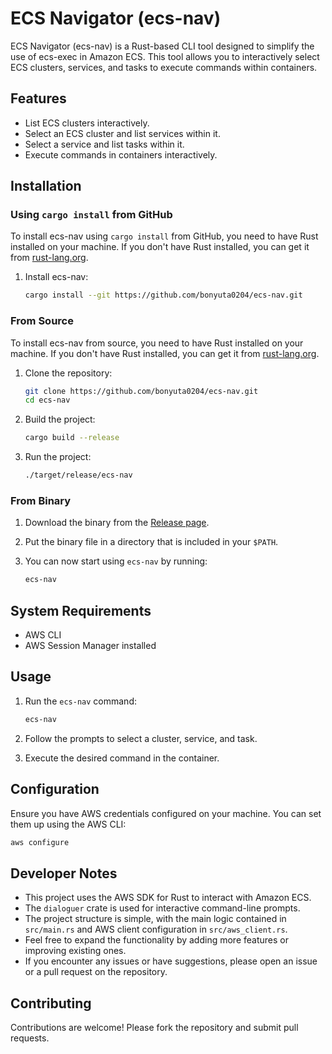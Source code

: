 
# ECS Navigator (ecs-nav)

ECS Navigator (ecs-nav) is a Rust-based CLI tool designed to simplify the use of ecs-exec in Amazon ECS. This tool allows you to interactively select ECS clusters, services, and tasks to execute commands within containers.

## Features

- List ECS clusters interactively.
- Select an ECS cluster and list services within it.
- Select a service and list tasks within it.
- Execute commands in containers interactively.

## Installation

### Using `cargo install` from GitHub

To install ecs-nav using `cargo install` from GitHub, you need to have Rust installed on your machine. If you don't have Rust installed, you can get it from [rust-lang.org](https://www.rust-lang.org/).

1. Install ecs-nav:
   ```sh
   cargo install --git https://github.com/bonyuta0204/ecs-nav.git
   ```

### From Source

To install ecs-nav from source, you need to have Rust installed on your machine. If you don't have Rust installed, you can get it from [rust-lang.org](https://www.rust-lang.org/).

1. Clone the repository:
   ```sh
   git clone https://github.com/bonyuta0204/ecs-nav.git
   cd ecs-nav
   ```

2. Build the project:
   ```sh
   cargo build --release
   ```

3. Run the project:
   ```sh
   ./target/release/ecs-nav
   ```

### From Binary

1. Download the binary from the [Release page](https://github.com/bonyuta0204/ecs-nav/releases).

2. Put the binary file in a directory that is included in your `$PATH`.

3. You can now start using `ecs-nav` by running:
   ```sh
   ecs-nav
   ```

## System Requirements

- AWS CLI
- AWS Session Manager installed

## Usage

1. Run the `ecs-nav` command:
   ```sh
   ecs-nav
   ```

2. Follow the prompts to select a cluster, service, and task.

3. Execute the desired command in the container.

## Configuration

Ensure you have AWS credentials configured on your machine. You can set them up using the AWS CLI:
```sh
aws configure
```

## Developer Notes

- This project uses the AWS SDK for Rust to interact with Amazon ECS.
- The `dialoguer` crate is used for interactive command-line prompts.
- The project structure is simple, with the main logic contained in `src/main.rs` and AWS client configuration in `src/aws_client.rs`.
- Feel free to expand the functionality by adding more features or improving existing ones.
- If you encounter any issues or have suggestions, please open an issue or a pull request on the repository.

## Contributing

Contributions are welcome! Please fork the repository and submit pull requests.
